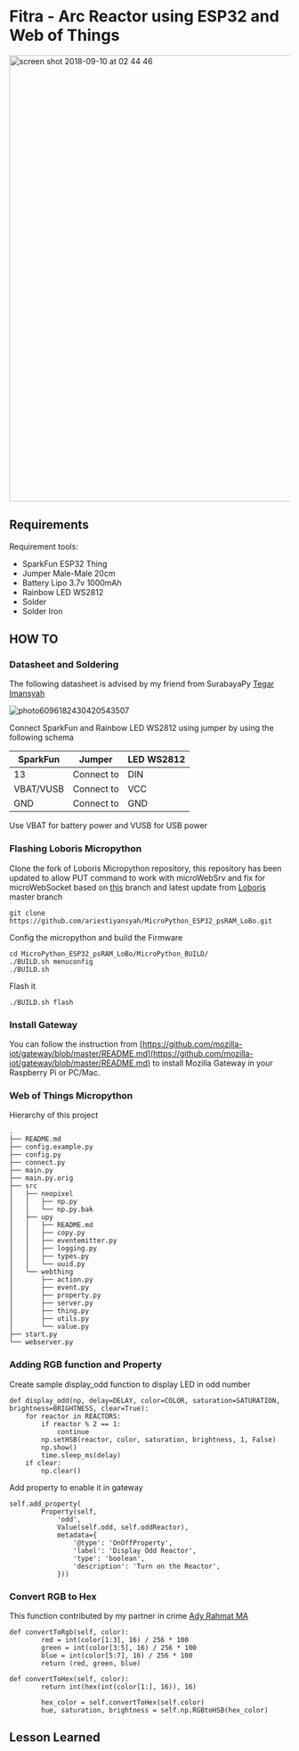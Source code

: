 # Fitra - Arc Reactor using ESP32 and Web of Things

<img width="800" alt="screen shot 2018-09-10 at 02 44 46" src="https://user-images.githubusercontent.com/2667489/45268263-8b079900-b4a3-11e8-9c0f-07cea7d30864.png">

## Requirements

Requirement tools:
- SparkFun ESP32 Thing
- Jumper Male-Male 20cm
- Battery Lipo 3.7v 1000mAh
- Rainbow LED WS2812
- Solder
- Solder Iron

## HOW TO

### Datasheet and Soldering

The following datasheet is advised by my friend from SurabayaPy [Tegar Imansyah](https://github.com/tegarimansyah)

![photo6096182430420543507](https://user-images.githubusercontent.com/2667489/45268071-c903bd80-b4a1-11e8-8efd-3f3320a72e40.jpg)

Connect SparkFun and Rainbow LED WS2812 using jumper by using the following
schema

| SparkFun | Jumper     | LED WS2812 |
|----------|------------|------------|
| 13       | Connect to | DIN        |
| VBAT/VUSB| Connect to | VCC        |
| GND      | Connect to | GND        |

Use VBAT for battery power and VUSB for USB power

### Flashing Loboris Micropython

Clone the fork of Loboris Micropython repository, this repository has been
updated to allow PUT command to work with microWebSrv and fix for microWebSocket
based on [this](https://github.com/dhylands/MicroPython_ESP32_psRAM_LoBo) branch and latest update from [Loboris](https://github.com/dhylands/MicroPython_ESP32_psRAM_LoBo) master branch

```
git clone https://github.com/ariestiyansyah/MicroPython_ESP32_psRAM_LoBo.git
```

Config the micropython and build the Firmware
```
cd MicroPython_ESP32_psRAM_LoBo/MicroPython_BUILD/
./BUILD.sh menuconfig
./BUILD.sh
```

Flash it
```
./BUILD.sh flash
```

### Install Gateway

You can follow the instruction from
[https://github.com/mozilla-iot/gateway/blob/master/README.md](https://github.com/mozilla-iot/gateway/blob/master/README.md)
to install Mozilla Gateway in your Raspberry Pi or PC/Mac.

### Web of Things Micropython

Hierarchy of this project

```
.
├── README.md
├── config.example.py
├── config.py
├── connect.py
├── main.py
├── main.py.orig
├── src
│   ├── neopixel
│   │   ├── np.py
│   │   └── np.py.bak
│   ├── upy
│   │   ├── README.md
│   │   ├── copy.py
│   │   ├── eventemitter.py
│   │   ├── logging.py
│   │   ├── types.py
│   │   └── uuid.py
│   └── webthing
│       ├── action.py
│       ├── event.py
│       ├── property.py
│       ├── server.py
│       ├── thing.py
│       ├── utils.py
│       └── value.py
├── start.py
└── webserver.py
```

### Adding RGB function and Property

Create sample display_odd function to display LED in odd number

```
def display_odd(np, delay=DELAY, color=COLOR, saturation=SATURATION, brightness=BRIGHTNESS, clear=True):
 	for reactor in REACTORS:
 		if reactor % 2 == 1:
 			continue
 		np.setHSB(reactor, color, saturation, brightness, 1, False)
 		np.show()
 		time.sleep_ms(delay)
 	if clear:
 		np.clear()
```
Add property to enable it in gateway

```
self.add_property(
 		Property(self,
 			'odd',
 			Value(self.odd, self.oddReactor),
 			metadata={
 				'@type': 'OnOffProperty',
 				'label': 'Display Odd Reactor',
 				'type': 'boolean',
 				'description': 'Turn on the Reactor',
 			}))
```

### Convert RGB to Hex

This function contributed by my partner in crime [Ady Rahmat MA](https://github.com/ngurajeka)
```
def convertToRgb(self, color):
		red = int(color[1:3], 16) / 256 * 100
		green = int(color[3:5], 16) / 256 * 100
		blue = int(color[5:7], 16) / 256 * 100
		return (red, green, blue)

def convertToHex(self, color):
		return int(hex(int(color[1:], 16)), 16)

        hex_color = self.convertToHex(self.color)
		hue, saturation, brightness = self.np.RGBtoHSB(hex_color)
```

## Lesson Learned

##


